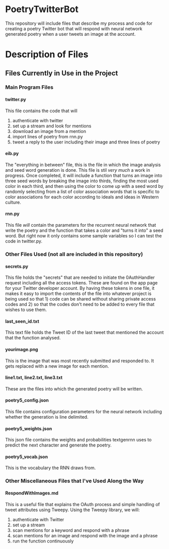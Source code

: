 # PoetryTwitterBot
This repository will include files that describe my process and code for creating a poetry Twitter bot that will respond with neural network generated poetry when a user tweets an image at the account. 

# Description of Files

## Files Currently in Use in the Project

### Main Program Files

#### twitter.py
This file contains the code that will 
1. authenticate with twitter
1. set up a stream and look for mentions
1. download an image from a mention
1. import lines of poetry from rnn.py 
1. tweet a reply to the user including their image and three lines of poetry

#### eib.py
The "everything in between" file, this is the file in which the image analysis and seed word generation is done. This file is stil *very much* a work in progress. Once completed, it will include a function that turns an image into three seed words by breaking the image into thirds, finding the most used color in each third, and then using the color to come up with a seed word by randomly selecting from a list of color association words that is specific to color associations for each color according to ideals and ideas in Western culture. 

#### rnn.py
This file *will* contain the parameters for the recurrent neural network that write the poetry and the function that takes a color and "turns it into" a seed word. But right now it only contains some sample variables so I can test the code in twitter.py. 


### Other Files Used (not all are included in this repository)

#### secrets.py
This file holds the "secrets" that are needed to initiate the 0AuthHandler request including all the access tokens. These are found on the app page for your Twitter developer account. By having these tokens in one file, it makes it easy to import the contents of the file into whatever project is being used so that 1) code can be shared without sharing private access codes and 2) so that the codes don't need to be added to every file that wishes to use them. 

#### last_seen_id.txt
This text file holds the Tweet ID of the last tweet that mentioned the account that the function analysed. 

#### yourimage.png
This is the image that was most recently submitted and responded to. It gets replaced with a new image for each mention. 

#### line1.txt, line2.txt, line3.txt
These are the files into which the generated poetry will be written. 

#### poetry5_config.json
This file contains configuration perameters for the neural network including whether the generation is line delimited. 

#### poetry5_weights.json
This json file contains the weights and probabilities textgenrnn uses to predict the next character and generate the poetry. 

#### poetry5_vocab.json
This is the vocabulary the RNN draws from. 


### Other Miscellaneous Files that I've Used Along the Way

#### RespondWithImages.md
This is a useful file that explains the OAuth process and simple handling of tweet attributes using Tweepy. 
Using the Tweepy library, we will:
1. authenticate with Twitter
2. set up a stream
3. scan mentions for a keyword and respond with a phrase
4. scan mentions for an image and respond with the image and a phrase
5. run the function continuously
